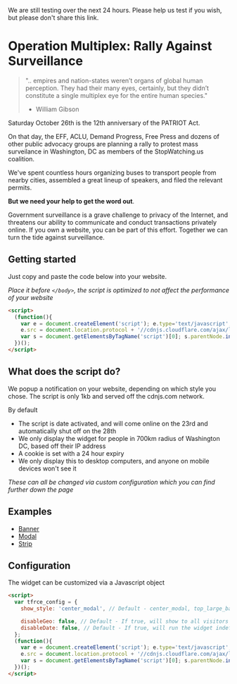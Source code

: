 We are still testing over the next 24 hours. Please help us test if you wish, but please don't share this link.

# Operation Multiplex: Rally Against Surveillance

> ".. empires and nation-states weren’t organs of global human perception. They had their many eyes, certainly, but they didn’t constitute a single multiplex eye for the entire human species."
> - William Gibson

Saturday October 26th is the 12th anniversary of the PATRIOT Act. 

On that day, the EFF, ACLU, Demand Progress, Free Press and dozens of other public advocacy groups are planning a rally to protest mass surveilance in Washington, DC as members of the StopWatching.us coalition.

We've spent countless hours organizing buses to transport people from nearby cities, assembled a great lineup of speakers, and filed the relevant permits.

**But we need your help to get the word out**. 

Government surveillance is a grave challenge to privacy of the Internet, and threatens our ability to communicate and conduct transactions privately online. If you own a website, you can be part of this effort. Together we can turn the tide against surveillance.


## Getting started

Just copy and paste the code below into your website.

_Place it before `</body>`, the script is optimized to not affect the performance of your website_

```html
<script> 
  (function(){
    var e = document.createElement('script'); e.type='text/javascript'; e.async = true;
    e.src = document.location.protocol + '//cdnjs.cloudflare.com/ajax/libs/tfrce-widget/1/widget.min.js';
    var s = document.getElementsByTagName('script')[0]; s.parentNode.insertBefore(e, s);
  })();
</script>
```

## What does the script do?

We popup a notification on your website, depending on which style you chose. The script is only 1kb and served off the cdnjs.com network.

By default

* The script is date activated, and will come online on the 23rd and automatically shut off on the 28th
* We only display the widget for people in 700km radius of Washington DC, based off their IP address
* A cookie is set with a 24 hour expiry
* We only display this to desktop computers, and anyone on mobile devices won't see it

_These can all be changed via custom configuration which you can find further down the page_

## Examples

* [Banner](http://tfrce.github.io/widget/example/banner.html)
* [Modal](http://tfrce.github.io/widget/example/modal.html)
* [Strip](http://tfrce.github.io/widget/example/strip.html)

## Configuration

The widget can be customized via a Javascript object

```html
<script> 
  var tfrce_config = {
    show_style: 'center_modal', // Default - center_modal, top_large_banner, bottom_large_banner, bottom_smaller_banner

    disableGeo: false, // Default - If true, will show to all visitors not just those around Washington DC
    disableDate: false, // Default - If true, will run the widget indefinitely and not just inside the configured time frame
  };
  (function(){
    var e = document.createElement('script'); e.type='text/javascript'; e.async = true;
    e.src = document.location.protocol + '//cdnjs.cloudflare.com/ajax/libs/tfrce-widget/1/widget.min.js';
    var s = document.getElementsByTagName('script')[0]; s.parentNode.insertBefore(e, s);
  })();
</script>
```

